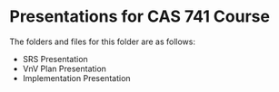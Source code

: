 # Presentations for CAS 741 Course

The folders and files for this folder are as follows:

- SRS Presentation
- VnV Plan Presentation
- Implementation Presentation